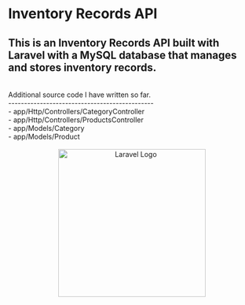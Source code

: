 # Inventory Records API

## This is an Inventory Records API built with Laravel with a MySQL database that manages and stores inventory records.

<br>
Additional source code I have written so far.
<br>
----------------------------------------------
<br>
- app/Http/Controllers/CategoryController
<br>
- app/Http/Controllers/ProductsController
<br>
- app/Models/Category
<br>
- app/Models/Product
<br><br>
<center><img src="https://raw.githubusercontent.com/laravel/art/master/logo-lockup/5%20SVG/2%20CMYK/1%20Full%20Color/laravel-logolockup-cmyk-red.svg" width="300" alt="Laravel Logo"></center>